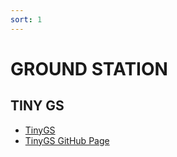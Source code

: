 ```yaml
---
sort: 1
---
```


# GROUND STATION 

## TINY GS

- [TinyGS](https://tinygs.com) 
- [TinyGS GitHub Page](https://github.com/G4lile0/tinyGS)
